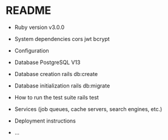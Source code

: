 # README

- Ruby version
  v3.0.0

- System dependencies
  cors
  jwt
  bcrypt

- Configuration

- Database
  PostgreSQL V13

- Database creation
  rails db:create

- Database initialization
  rails db:migrate

- How to run the test suite
  rails test

- Services (job queues, cache servers, search engines, etc.)

- Deployment instructions

- ...
